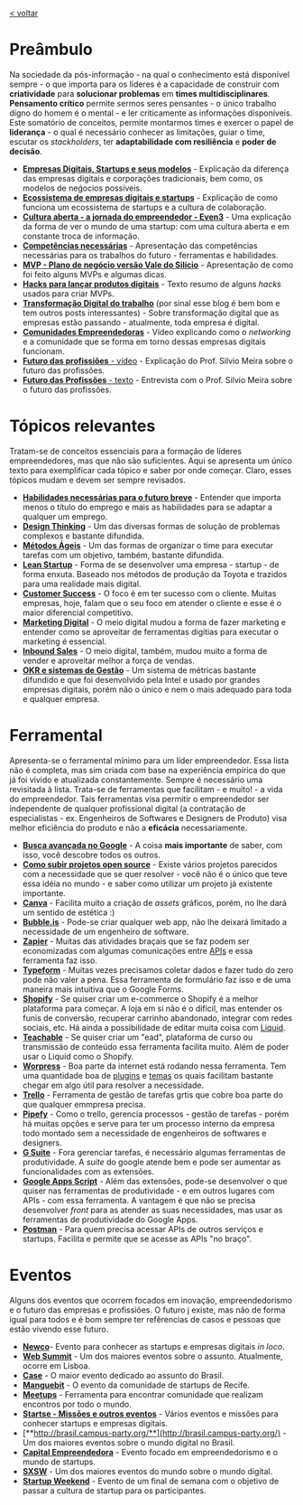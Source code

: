 [< voltar](https://productsandhacks.com)

# Preâmbulo

Na sociedade da pós-informação - na qual o conhecimento está disponível sempre - o que importa para os líderes é a capacidade de construir com **criatividade** para **solucionar problemas** em **times multidisciplinares**. **Pensamento crítico** permite sermos seres pensantes - o único trabalho dígno do homem é o mental - e ler criticamente as informações disponíveis. Este somatório de conceitos, permite montarmos times e exercer o papel de **liderança** - o qual é necessário conhecer as limitações, guiar o time, escutar os *stackholders*, ter **adaptabilidade com resiliência** e **poder de decisão**. 

  * [**Empresas Digitais, Startups e seus modelos**](https://www.youtube.com/watch?v=ukNiLp1plcI) - Explicação da diferença das empresas digitais e corporações tradicionais, bem como, os modelos de neǵocios possíveis.
  * [**Ecossistema de empresas digitais e startups**](https://www.youtube.com/watch?v=k0d8wS5ilHk) - Explicação de como funciona um ecossistema de startups e a cultura de colaboração.
  * [**Cultura aberta - a jornada do empreendedor - Even3**](https://medium.com/bastidores-even3/a-jornada-da-even3-do-zero-ao-seu-primeiro-investimento-d3caa58d32f5) - Uma explicação da forma de ver o mundo de uma startup: com uma cultura aberta e em constante troca de informação.
  * [**Competências necessárias**](https://go.efrem.io/ID-empreendedores) - Apresentação das competências necessárias para os trabalhos do futuro - ferramentas e habilidades.
  * [**MVP - Plano de negócio versão Vale do Silício**](https://go.efrem.io/mvp-the-fast-and-the-sujous) - Apresentação de como foi feito alguns MVPs e algumas dicas.   
  * [**Hacks para lançar produtos digitais**](https://blog.manguez.al/5-hacks-para-lançar-um-produto-digital-ec9a10d1c266) - Texto resumo de alguns *hacks* usados para criar MVPs.
  * [**Transformação Digital do trabalho**](http://br.blog.trello.com/transformacao-digital) (por sinal esse blog é bem bom e tem outros posts interessantes) - Sobre transformação digital que as empresas estão passando - atualmente, toda empresa é digital.
  * [**Comunidades Empreendedoras**](https://www.youtube.com/watch?v=HoAi9jjm43w) - Vídeo explicando como o *networking* e a comunidade que se forma em torno dessas empresas digitais funcionam. 
  * [**Futuro das profissiões** - vídeo](https://youtu.be/aPIPQ3Jfohk) - Explicação do Prof. Silvio Meira sobre o futuro das profissões.
  * [**Futuro das Profissões** - texto](http://www.revistahsm.com.br/educacao-executiva/os-6-cs-do-futuro-do-trabalho/) - Entrevista com o Prof. Silvio Meira sobre o futuro das profissões.

# Tópicos relevantes

Tratam-se de conceitos essenciais para a formação de líderes empreendedores, mas que não são suficientes. Aqui se apresenta um único texto para exemplificar cada tópico e saber por onde começar. Claro, esses tópicos mudam e devem ser sempre revisados.

  * [**Habilidades necessárias para o futuro breve**](https://exame.abril.com.br/carreira/10-competencias-que-todo-professional-vai-precisar-ate-2020/) - Entender que importa menos o título do emprego e mais as habilidades para se adaptar a qualquer um emprego.
  * [**Design Thinking**](http://nite.ceuma.br/wiki/doku.php?id=entender-melhor-negocios-digitais) - Um das diversas formas de solução de problemas complexos e bastante difundida.
  * [**Métodos Ágeis**](https://www.culturaagil.com.br/o-que-sao-metodos-ageis/) - Um das formas de organizar o time para executar tarefas com um objetivo, também, bastante difundida.
  * [**Lean Startup**](https://endeavor.org.br/lean-startup/) - Forma de se desenvolver uma empresa - startup - de forma enxuta. Baseado nos métodos de produção da Toyota e trazidos para uma realidade mais digital.
  * [**Customer Success**](https://resultadosdigitais.com.br/blog/customer-success/) - O foco é em ter sucesso com o cliente. Muitas empresas, hoje, falam que o seu foco em atender o cliente e esse é o maior diferencial competitivo.
  * [**Marketing Digital**](https://resultadosdigitais.com.br/marketing-digital/) - O meio digital mudou a forma de fazer marketing e entender como se aproveitar de ferramentas digitias para executar o marketing é essencial.
  * [**Inbound Sales**](https://marketingconteudo.com/inbound-sales/) - O meio digital, também, mudou muito a forma de vender e aproveitar melhor a força de vendas.
  * [**OKR e sistemas de Gestão**](https://endeavor.org.br/gestao-metas-metodologia-okr/) - Um sistema de métricas bastante difundido e que foi desenvolvido pela Intel e usado por grandes empresas digitais, porém não  o único e nem o mais adequado para toda e qualquer empresa. 

# Ferramental  

Apresenta-se o ferramental mínimo para um líder empreendedor. Essa lista não é completa, mas sim criada com base na experiência empírica do que já foi vivido e atualizada constantemente. Sempre é necessário uma revisitada à lista. Trata-se de ferramentas que facilitam - e muito! - a vida do empreendedor. Tais ferramentas visa permitir o empreendedor ser independente de qualquer profissional digital (a contratação de especialistas - ex. Engenheiros de Softwares e Designers de Produto) visa melhor eficiência do produto e não a **eficácia** necessariamente. 

  * [**Busca avançada no Google**](https://resultadosdigitais.com.br/blog/pesquisa-avancada-google/) - A coisa **mais importante** de saber, com isso, você descobre todos os outros.
  * [**Como subir projetos open source**](http://nite.ceuma.br/wiki/doku.php?id=como-utilizar-projetos-open-source) - Existe vários projetos parecidos com a necessidade que se quer resolver - você não é o único que teve essa idéia no mundo - e saber como utilizar um projeto já existente  importante.
  * [**Canva**](https://canva.com) - Facilita muito a criação de *assets* gráficos, porém, no lhe dará um sentido de estética :)
  * [**Bubble.is**](https://bubble.is) - Pode-se criar qualquer web app, não lhe deixará limitado a necessidade de um engenheiro de software.
  * [**Zapier**](https://zapier.com/) - Muitas das atividades braçais que se faz podem ser economizadas com algumas comunicações entre [APIs](https://www.tecmundo.com.br/programacao/1807-o-que-e-api-.htm) e essa ferramenta faz isso.
  * [**Typeform**](https://typeform.com) - Muitas vezes precisamos coletar dados e fazer tudo do zero pode não valer a pena. Essa ferramenta de formulário faz isso e de uma maneira mais intuitiva que o Google Forms.
  * [**Shopify**](https://shopify.com) - Se quiser criar um e-commerce o Shopify é a melhor plataforma para começar. A loja em si não é o difícil, mas entender os funis de conversão, recuperar carrinho abandonado, integrar com redes sociais, etc. Há ainda a possibilidade de editar muita coisa com [Liquid](https://help.shopify.com/themes/liquid/basics). 
  * [**Teachable**](https://teachable.com) - Se quiser criar um "ead", plataforma de curso ou transmissão de conteúdo essa ferramenta facilita muito. Além de poder usar o Liquid como o Shopify.
  * [**Worpress**](https://wordpress.com) - Boa parte da internet está rodando nessa ferramenta. Tem uma quantidade boa de [plugins](https://br.wordpress.org/plugins/) e [temas](https://br.wordpress.org/themes/) os quais facilitam bastante chegar em algo útil para resolver a necessidade.
  * [**Trello**](https://trello.com) - Ferramenta de gestão de tarefas grtis que cobre boa parte do que qualquer emmpresa precisa.
  * [**Pipefy**](https://pipefy.com/) - Como o trello, gerencia processos - gestão de tarefas - porém há muitas opções e serve para ter um processo interno da empresa todo montado sem a necessidade de engenheiros de softwares e designers.
  * [**G Suite**](https://gsuite.google.com.br/) - Fora gerenciar tarefas, é necessário algumas ferramentas de produtividade. A *suite* do google atende bem e pode ser aumentar as funcionalidades com as extensões. 
  * [**Google Apps Script**](https://developers.google.com/apps-script/) - Além das extensões, pode-se desenvolver o que quiser nas ferramentas de produtividade - e em outros lugares com APIs - com essa ferramenta. A vantagem é que não se precisa desenvolver *front* para as atender as suas necessidades, mas usar as ferramentas de produtividade do Google Apps.
  * [**Postman**](https://www.getpostman.com/) - Para quem precisa acessar APIs de outros serviços e startups. Facilita e permite que se acesse as APIs "no braço".

# Eventos

Alguns dos eventos que ocorrem focados em inovação, empreendedorismo e o futuro das empresas e profissiões. O futuro j existe, mas não de forma igual para todos e é bom sempre ter refêrencias de casos e pessoas que estão vivendo esse futuro.

  * [**Newco**](https://newco.co)- Evento para conhecer as startups e empresas digitais *in loco*.
  * [**Web Summit**](https://websummit.com) - Um dos maiores eventos sobre o assunto. Atualmente, ocorre em Lisboa.
  * [**Case**](https://case.abstartups.com.br) - O maior evento dedicado ao assunto do Brasil.
  * [**Manguebit**](http://bit.manguez.al) - O evento da comunidade de startups de Recife.
  * [**Meetups**](https://www.meetup.com/) - Ferramenta para encontrar comunidade que realizam encontros por todo o mundo.
  * [**Startse - Missões e outros eventos**](https://startse.com/education) - Vários eventos e missões para conhecer startups e empresas digitais.  
  * [**http://brasil.campus-party.org/**](http://brasil.campus-party.org/) - Um dos maiores eventos sobre o mundo digital no Brasil.
  * [**Capital Empreendedora**](https://www.capitalempreendedora.com) - Evento focado em empreendedorismo e o mundo de startups.
  * [**SXSW**](https://sxsw.com) - Um dos maiores eventos do mundo sobre o mundo digital.
  * [**Startup Weekend**](https://startupweekend.org/) - Evento de um final de semana com o objetivo de passar a cultura de startup para os participantes.

